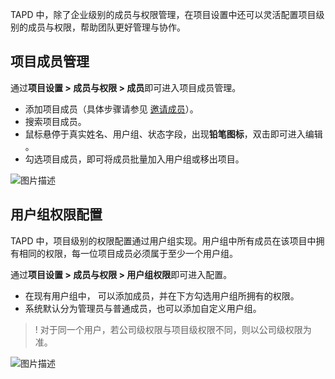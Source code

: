 TAPD 中，除了企业级别的成员与权限管理，在项目设置中还可以灵活配置项目级别的成员与权限，帮助团队更好管理与协作。

 

## 项目成员管理

通过**项目设置 > 成员与权限 > 成员**即可进入项目成员管理。

- 添加项目成员（具体步骤请参见 [邀请成员](https://www.tapd.cn/help/view#1120003271001002435)）。
- 搜索项目成员。
- 鼠标悬停于真实姓名、用户组、状态字段，出现**铅笔图标**，双击即可进入编辑 。
- 勾选项目成员，即可将成员批量加入用户组或移出项目。

  

![图片描述](https://main.qcloudimg.com/raw/6f71f6ee42bae327d7bd2fa849a1f440.png)

 

## 用户组权限配置

TAPD 中，项目级别的权限配置通过用户组实现。用户组中所有成员在该项目中拥有相同的权限，每一位项目成员必须属于至少一个用户组。

通过**项目设置 > 成员与权限 > 用户组权限**即可进入配置。

- 在现有用户组中， 可以添加成员，并在下方勾选用户组所拥有的权限。
- 系统默认分为管理员与普通成员，也可以添加自定义用户组。

>! 对于同一个用户，若公司级权限与项目级权限不同，则以公司级权限为准。

  

![图片描述](https://main.qcloudimg.com/raw/431321bd582cbb64c60e5b317659b0b8.png)
